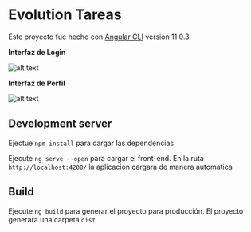 # Evolution Tareas

Este proyecto fue hecho con [Angular CLI](https://github.com/angular/angular-cli) version 11.0.3.


**Interfaz de Login**

![alt text](https://github.com/nelson-sepulveda/evolution-tareas-front-end/blob/master/login.jpeg?raw=true)

**Interfaz de Perfil**

![alt text](https://github.com/nelson-sepulveda/evolution-tareas-front-end/blob/master/profile.jpeg?raw=true)
## Development server

Ejectue `npm install` para cargar las dependencias

Ejecute `ng serve --open` para cargar el front-end. En la ruta `http://localhost:4200/` la aplicación cargara de manera automatica


## Build

Ejecute `ng build` para generar el proyecto para producción. El proyecto generara una carpeta `dist`


